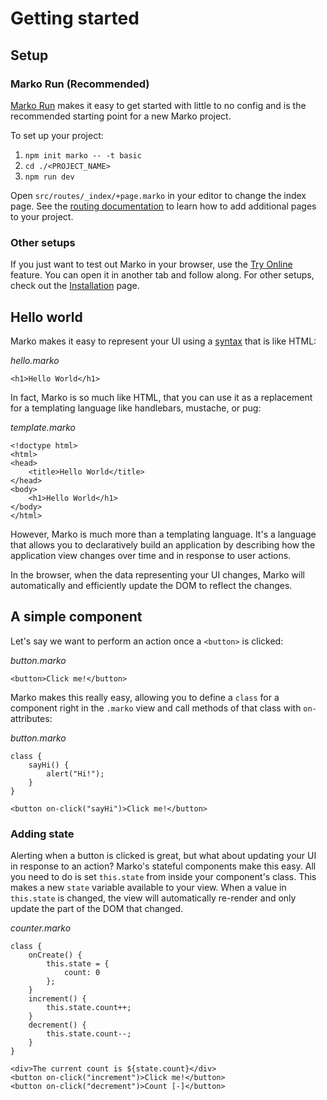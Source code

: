 # Getting started

## Setup

### Marko Run (Recommended)

[Marko Run](https://github.com/marko-js/run) makes it easy to get started with little to no config and is the recommended starting point for a new Marko project.

To set up your project:

1. `npm init marko -- -t basic`
2. `cd ./<PROJECT_NAME>`
3. `npm run dev`

Open `src/routes/_index/+page.marko` in your editor to change the index page. See the [routing documentation](https://github.com/marko-js/run#file-based-routing) to learn how to add additional pages to your project.

### Other setups

If you just want to test out Marko in your browser, use the [Try Online](https://markojs.com/try-online) feature. You can open it in another tab and follow along. For other setups, check out the [Installation](./installing.md) page.

## Hello world

Marko makes it easy to represent your UI using a [syntax](./syntax.md) that is like HTML:

_hello.marko_

```marko
<h1>Hello World</h1>
```

In fact, Marko is so much like HTML, that you can use it as a replacement for a templating language like handlebars, mustache, or pug:

_template.marko_

```marko
<!doctype html>
<html>
<head>
    <title>Hello World</title>
</head>
<body>
    <h1>Hello World</h1>
</body>
</html>
```

However, Marko is much more than a templating language. It's a language that allows you to declaratively build an application by describing how the application view changes over time and in response to user actions.

In the browser, when the data representing your UI changes, Marko will automatically and efficiently update the DOM to reflect the changes.

## A simple component

Let's say we want to perform an action once a `<button>` is clicked:

_button.marko_

```marko
<button>Click me!</button>
```

Marko makes this really easy, allowing you to define a `class` for a component right in the `.marko` view and call methods of that class with `on-` attributes:

_button.marko_

```marko
class {
    sayHi() {
        alert("Hi!");
    }
}

<button on-click("sayHi")>Click me!</button>
```

### Adding state

Alerting when a button is clicked is great, but what about updating your UI in response to an action? Marko's stateful components make this easy. All you need to do is set `this.state` from inside your component's class. This makes a new `state` variable available to your view. When a value in `this.state` is changed, the view will automatically re-render and only update the part of the DOM that changed.

_counter.marko_

```marko
class {
    onCreate() {
        this.state = {
            count: 0
        };
    }
    increment() {
        this.state.count++;
    }
    decrement() {
        this.state.count--;
    }
}

<div>The current count is ${state.count}</div>
<button on-click("increment")>Click me!</button>
<button on-click("decrement")>Count [-]</button>
```
